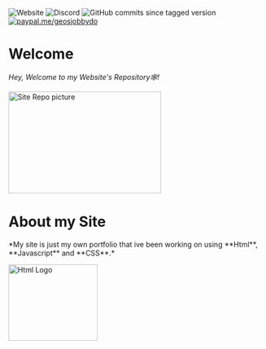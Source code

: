 ![Website](https://img.shields.io/website?color=light%20green&down_color=red&down_message=Maintenance&label=Website&style=plastic&up_color=Light%20green&up_message=Online&url=https%3A%2F%2Fgeosjobby.xyz) ![Discord](https://img.shields.io/discord/899007693585514586?color=%237c2fc4&label=Discord&style=plastic) ![GitHub commits since tagged version](https://img.shields.io/github/commits-since/geosjobby/Geosjobby.xyz/1.0?color=%23ffe100&label=Commits&logo=github&style=plastic) [![paypal.me/geosjobbydo](https://ionicabizau.github.io/badges/paypal.svg)](https://www.paypal.me/geosjobbydo) 
# Welcome
 *Hey, Welcome to my Website's Repository🕸!*
 <p style="text-align:left;"><img src="https://github.com/geosjobby/Geosjobby.xyz/blob/main/pictures/Site%20repository%20picture.png?raw=true" alt="Site Repo picture" style="height: 200px; width:300px;"></p>
 
# About my Site
<p style="text-align:left">*My site is just my own portfolio that ive been working on using **Html**, **Javascript** and **CSS**.*</p>
<p style="text-align:left;"><img src="https://github.com/geosjobby/Geosjobby.xyz/blob/main/pictures/Html.png?raw=true" alt="Html Logo" style="height: 150px; width:175px;"></p>
 
 
 

